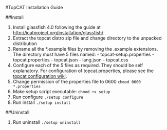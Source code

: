 #TopCAT Installation Guide

##Install

  1. Install glassfish 4.0 following the guide at http://icatproject.org/installation/glassfish/
  2. Extract the topcat distro zip file and change directory to the unpacked distribution
  3. Rename all the *.example files by removing the .example extensions. The directory must have 5 files named:
    - topcat-setup.properties
    - topcat.properties
    - topcat.json
    - lang.json
    - topcat.css
  4. Configure each of the 5 files as required. They should be self explanatory. For configuration of topcat.properties, please see the [topcat configuration wiki](https://github.com/icatproject/topcat/wiki/TopCAT-Configuration).
  5. Change permission of the properties file to 0600
    `chmod 0600 *.properties`
  6. Make setup script executable:
    `chmod +x setup`
  7. Run configure
    `./setup configure`
  8. Run install
    `./setup install`

##Uninstall
  1. Run uninstall
    `./setup uninstall`